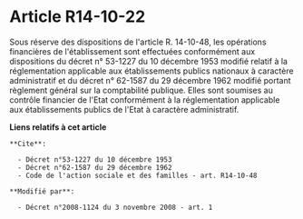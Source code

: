 # Article R14-10-22

Sous réserve des dispositions de l'article R. 14-10-48, les opérations financières de l'établissement sont effectuées
conformément aux dispositions du décret n° 53-1227 du 10 décembre 1953 modifié relatif à la réglementation applicable aux
établissements publics nationaux à caractère administratif et du décret n° 62-1587 du 29 décembre 1962 modifié portant
règlement général sur la comptabilité publique. Elles sont soumises au contrôle financier de l'Etat conformément à la
réglementation applicable aux établissements publics de l'Etat à caractère administratif.

**Liens relatifs à cet article**

	**Cite**:

	  - Décret n°53-1227 du 10 décembre 1953
	  - Décret n°62-1587 du 29 décembre 1962
	  - Code de l'action sociale et des familles - art. R14-10-48

	**Modifié par**:

	  - Décret n°2008-1124 du 3 novembre 2008 - art. 1
